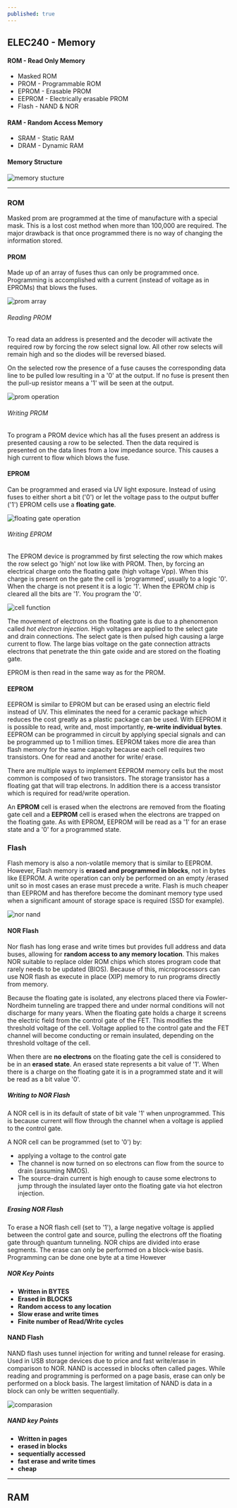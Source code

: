 ```yaml
---
published: true
---
```

## ELEC240 - Memory

#### ROM - Read Only Memory
- Masked ROM
- PROM - Programmable ROM
- EPROM - Erasable PROM
- EEPROM - Electrically erasable PROM
- Flash - NAND & NOR

#### RAM - Random Access Memory
- SRAM - Static RAM
- DRAM - Dynamic RAM

#### Memory Structure

![memory stucture](https://raw.githubusercontent.com/fordj06/ELEC240/master/img/memoryStruc.jpg)

------------
### ROM
Masked prom are programmed at the time of manufacture with a special mask. This is a lost cost method when more than 100,000 are required. The major drawback is that once programmed there is no way of changing the information stored.


#### PROM
Made up of an array of fuses thus can only be programmed once. Programming is accomplished with a current (instead of voltage as in EPROMs) that blows the fuses.

![prom array](https://raw.githubusercontent.com/fordj06/ELEC240/master/img/promArray.jpg)


###### Reading PROM
To read data an address is presented and the decoder will activate the required row by forcing the row select signal low. All other row selects will remain high and so the diodes will be reversed biased.

On the selected row the presence of a fuse causes the corresponding data line to be pulled low resulting in a '0'  at the output. If no fuse is present then the pull-up resistor means a '1' will be seen at the output.

![ prom operation](https://raw.githubusercontent.com/fordj06/ELEC240/master/img/promArrayEDIT.jpg)

###### Writing PROM
To program a PROM device which has all the fuses present an address is presented causing a row to be selected. Then the data required is presented on the data lines from a low impedance source. This causes a high current to flow which blows the fuse.

#### EPROM
Can be programmed and erased via UV light exposure. Instead of using fuses to either short a bit ('0') or let the voltage pass to the output buffer ('1') EPROM cells use a **floating gate**.

![floating gate operation](https://raw.githubusercontent.com/fordj06/ELEC240/master/img/floating_gates.gif)

###### Writing EPROM
The EPROM device is programmed by first selecting the row which makes the row select go 'high' not low like with PROM. Then, by forcing an electrical charge onto the floating gate (high voltage Vpp). When this charge is present on the gate the cell is 'programmed', usually to a logic '0'. When the charge is not present it is a logic '1'. When the EPROM chip is cleared all the bits are '1'. You program the '0'.

![cell function](https://raw.githubusercontent.com/fordj06/ELEC240/master/img/floating-gate-cell.png)

The movement of electrons on the floating gate is due to a phenomenon called *hot electron injection*. High voltages are applied to the select gate and drain connections. The select gate is then pulsed high causing a large current to flow. The large bias voltage on the gate connection attracts electrons that penetrate the thin gate oxide and are stored on the floating gate.  

EPROM is then read in the same way as for the PROM.

#### EEPROM
EEPROM is similar to EPROM but can be erased using an electric field instead of UV. This eliminates the need for a ceramic package which reduces the cost greatly as a plastic package can be used. With EEPROM it is possible to read, write and, most importantly, **re-write individual bytes**. EEPROM can be programmed in circuit by applying special signals and can be programmed up to 1 million times. EEPROM takes more die area than flash memory for the same capacity because each cell requires two transistors. One for read and another for write/ erase.

 There are multiple ways to implement EEPROM memory cells but the most common is composed of two transistors. The storage transistor has a floating gat that will trap electrons. In addition there is a access transistor which is required for read/write operation.

An **EPROM** cell is erased when the electrons are removed from the floating gate cell and a **EEPROM** cell is erased when the electrons are trapped on the floating gate. As with EPROM, EEPROM will be read as a '1' for an erase state and a '0' for a programmed state.

### Flash
Flash memory is also a non-volatile memory that is similar to EEPROM. However, Flash memory is **erased and programmed in blocks**, not in bytes like EEPROM. A write operation can only be performed on an empty /erased unit so in most cases an erase must precede a write. Flash is much cheaper than EEPROM and has therefore become the dominant memory type used when a significant amount of storage space is required (SSD for example).

![ nor nand](https://raw.githubusercontent.com/fordj06/ELEC240/master/img/nor-nand.png)

#### NOR Flash
Nor flash has long erase and write times but provides full address and data buses, allowing for **random access to any memory location**. This makes NOR suitable to replace older ROM chips which stores program code that rarely needs to be updated (BIOS). Because of this, microprocessors can use NOR flash   as execute in place (XIP) memory to run programs directly from memory.

Because the floating gate is isolated, any electrons placed there via Fowler-Nordheim tunneling are trapped there and under normal conditions will not discharge for many years. When the floating gate holds a charge it screens the electric field from the control gate of the FET. This modifies the threshold voltage of the cell. Voltage applied to the control gate and the FET channel will become conducting or remain insulated, depending on the threshold voltage of the cell.

When there are **no electrons** on the floating gate the cell is considered to be in an **erased state**. An erased state represents a bit value of '1'. When there is a charge on the floating gate it is in a programmed state and it will be read as a bit value '0'.

##### Writing to NOR Flash
A NOR cell is in its default of state of bit vale '1' when unprogrammed. This is because current will flow through the channel when a voltage is applied to the control gate.

A NOR cell can be programmed (set to '0') by:
- applying a voltage to the control gate
- The channel is now turned on so electrons can flow from the source to drain (assuming NMOS).
- The source-drain current is high enough to cause some electrons to jump through the insulated layer onto the floating gate via hot electron injection.

##### Erasing NOR Flash
To erase a NOR flash cell (set to '1'), a large negative voltage is applied between the control gate and source, pulling the electrons off the floating gate through quantum tunneling. NOR chips are divided into erase segments. The erase can only be performed on a block-wise basis. Programming can be done one byte at a time However

##### NOR Key Points
- **Written in BYTES**
- **Erased in BLOCKS**
- **Random access to any location**
- **Slow erase and write times**
- **Finite number of Read/Write cycles**

#### NAND Flash
NAND flash uses tunnel injection for writing and tunnel release for erasing. Used in USB storage devices due to price and fast write/erase in comparison to NOR. NAND is accessed in blocks often called pages. While reading and programming is performed on a page basis, erase can only be performed on a block basis. The largest limitation of NAND is data in a block can only be written sequentially.

![comparasion](https://raw.githubusercontent.com/fordj06/ELEC240/master/img/nor_nand_comp.jpg)

##### NAND key Points
- **Written in pages**
- **erased in blocks**
- **sequentially accessed**
- **fast erase and write times**
- **cheap**

_____

## RAM

